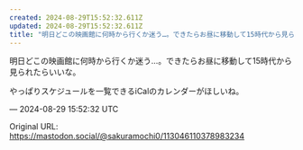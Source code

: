 ```yaml
---
created: 2024-08-29T15:52:32.611Z
updated: 2024-08-29T15:52:32.611Z
title: "明日どこの映画館に何時から行くか迷う…。できたらお昼に移動して15時代から見られたらいいな。やっぱりスケジュールを一覧できるiCalのカレンダーがほしいね。[...]"
---
```


<p>明日どこの映画館に何時から行くか迷う…。できたらお昼に移動して15時代から見られたらいいな。</p><p>やっぱりスケジュールを一覧できるiCalのカレンダーがほしいね。</p>

&mdash; 2024-08-29 15:52:32 UTC

Original URL: https://mastodon.social/@sakuramochi0/113046110378983234
